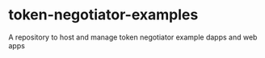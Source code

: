 # token-negotiator-examples
A repository to host and manage token negotiator example dapps and web apps
